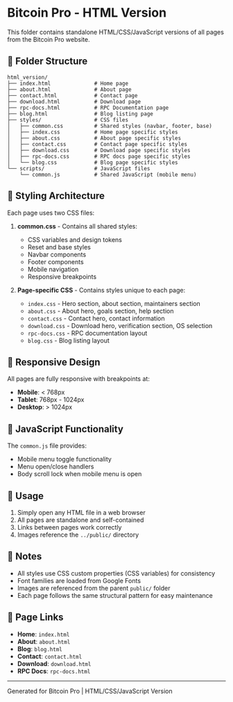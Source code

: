 # Bitcoin Pro - HTML Version

This folder contains standalone HTML/CSS/JavaScript versions of all pages from the Bitcoin Pro website.

## 📁 Folder Structure

```
html_version/
├── index.html              # Home page
├── about.html              # About page
├── contact.html            # Contact page
├── download.html           # Download page
├── rpc-docs.html           # RPC Documentation page
├── blog.html               # Blog listing page
├── styles/                 # CSS files
│   ├── common.css          # Shared styles (navbar, footer, base)
│   ├── index.css           # Home page specific styles
│   ├── about.css           # About page specific styles
│   ├── contact.css         # Contact page specific styles
│   ├── download.css        # Download page specific styles
│   ├── rpc-docs.css        # RPC docs page specific styles
│   └── blog.css            # Blog page specific styles
└── scripts/                # JavaScript files
    └── common.js           # Shared JavaScript (mobile menu)
```

## 🎨 Styling Architecture

Each page uses two CSS files:
1. **common.css** - Contains all shared styles:
   - CSS variables and design tokens
   - Reset and base styles
   - Navbar components
   - Footer components
   - Mobile navigation
   - Responsive breakpoints

2. **Page-specific CSS** - Contains styles unique to each page:
   - `index.css` - Hero section, about section, maintainers section
   - `about.css` - About hero, goals section, help section
   - `contact.css` - Contact hero, contact information
   - `download.css` - Download hero, verification section, OS selection
   - `rpc-docs.css` - RPC documentation layout
   - `blog.css` - Blog listing layout

## 📱 Responsive Design

All pages are fully responsive with breakpoints at:
- **Mobile**: < 768px
- **Tablet**: 768px - 1024px
- **Desktop**: > 1024px

## 🔧 JavaScript Functionality

The `common.js` file provides:
- Mobile menu toggle functionality
- Menu open/close handlers
- Body scroll lock when mobile menu is open

## 🚀 Usage

1. Simply open any HTML file in a web browser
2. All pages are standalone and self-contained
3. Links between pages work correctly
4. Images reference the `../public/` directory

## 📝 Notes

- All styles use CSS custom properties (CSS variables) for consistency
- Font families are loaded from Google Fonts
- Images are referenced from the parent `public/` folder
- Each page follows the same structural pattern for easy maintenance

## 🔗 Page Links

- **Home**: `index.html`
- **About**: `about.html`
- **Blog**: `blog.html`
- **Contact**: `contact.html`
- **Download**: `download.html`
- **RPC Docs**: `rpc-docs.html`

---

Generated for Bitcoin Pro | HTML/CSS/JavaScript Version
